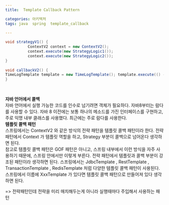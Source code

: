 ```yaml
---
title:  Template Callback Pattern

categories: 아키텍처 
tags: java  spring  template_callback
 
---
```


  
  
```java  
void strategyV1() {  
          ContextV2 context = new ContextV2();  
          context.execute(new StrategyLogic1());  
          context.execute(new StrategyLogic2());  
}   
  
void callbackV2() {  
TimeLogTemplate template = new TimeLogTemplate(); template.execute(() -> log.info("비즈니스 로직1 실행")); template.execute(() -> log.info("비즈니스 로직2 실행"));   
}   
  
  
```  
  
  
**자바 언어에서 콜백**  
자바 언어에서 실행 가능한 코드를 인수로 넘기려면 객체가 필요하다. 자바8부터는 람다를 사용할 수 있다. 자바 8 이전에는 보통 하나의 메소드를 가진 인터페이스를 구현하고, 주로 익명 내부 클래스를 사용했다. 최근에는 주로 람다를 사용한다.   
**템플릿 콜백 패턴**  
스프링에서는 ContextV2 와 같은 방식의 전략 패턴을 템플릿 콜백 패턴이라 한다. 전략 패턴에서 Context 가 템플릿 역할을 하고, Strategy 부분이 콜백으로 넘어온다 생각하면 된다.  
참고로 템플릿 콜백 패턴은 GOF 패턴은 아니고, 스프링 내부에서 이런 방식을 자주 사용하기 때문에, 스프링 안에서만 이렇게 부른다. 전략 패턴에서 템플릿과 콜백 부분이 강조된 패턴이라 생각하면 된다. 스프링에서는 JdbcTemplate , RestTemplate , TransactionTemplate , RedisTemplate 처럼 다양한 템플릿 콜백 패턴이 사용된다. 스프링에서 이름에 XxxTemplate 가 있다면 템플릿 콜백 패턴으로 만들어져 있다 생각하면 된다.   
  
  
=> 전략패턴인데 전략을 미리 매치해두는게 아니라 실행때마다 주입해서 사용하는 패턴  
  
